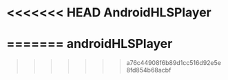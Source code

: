 <<<<<<< HEAD
AndroidHLSPlayer
================
=======
androidHLSPlayer
================
>>>>>>> a76c44908f6b89d1cc516d92e5e8fd854b68acbf
